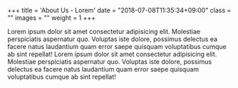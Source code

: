 +++
title = 'About Us - Lorem'
date = "2018-07-08T11:35:34+09:00"
class = ""
images = ""
weight = 1
+++

Lorem ipsum dolor sit amet consectetur adipisicing elit. Molestiae perspiciatis aspernatur quo. Voluptas iste dolore, possimus delectus ea facere natus laudantium quam error saepe quisquam voluptatibus cumque ab sint repellat! Lorem ipsum dolor sit amet consectetur adipisicing elit. Molestiae perspiciatis aspernatur quo. Voluptas iste dolore, possimus delectus ea facere natus laudantium quam error saepe quisquam voluptatibus cumque ab sint repellat!

